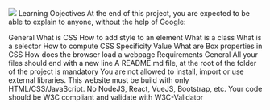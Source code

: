 ![](https://www.google.com/url?sa=i&url=https%3A%2F%2Fwww.flaticon.es%2Ficono-gratis%2Fcss_919826&psig=AOvVaw2et21sLht8v__SOxaH3VQn&ust=1679590667418000&source=images&cd=vfe&ved=0CBAQjRxqFwoTCKjn8fqA8P0CFQAAAAAdAAAAABAE)
Learning Objectives
At the end of this project, you are expected to be able to explain to anyone, without the help of Google:

General
What is CSS
How to add style to an element
What is a class
What is a selector
How to compute CSS Specificity Value
What are Box properties in CSS
How does the browser load a webpage
Requirements
General
All your files should end with a new line
A README.md file, at the root of the folder of the project is mandatory
You are not allowed to install, import or use external libraries. This website must be build with only HTML/CSS/JavaScript. No NodeJS, React, VueJS, Bootstrap, etc.
Your code should be W3C compliant and validate with W3C-Validator
